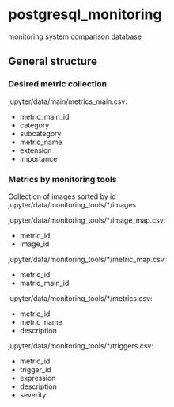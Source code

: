 # postgresql_monitoring
monitoring system comparison database  

## General structure

### Desired metric collection  
jupyter/data/main/metrics_main.csv:
- metric_main_id
- category
- subcategory
- metric_name
- extension
- importance


### Metrics by monitoring tools
Collection of images sorted by id  
jupyter/data/monitoring_tools/*/images  
  

jupyter/data/monitoring_tools/*/image_map.csv:
- metric_id
- image_id

jupyter/data/monitoring_tools/*/metric_map.csv:
- metric_id
- matric_main_id

jupyter/data/monitoring_tools/*/metrics.csv:
- metric_id
- metric_name
- description

jupyter/data/monitoring_tools/*/triggers.csv:
- metric_id
- trigger_id
- expression
- description
- severity